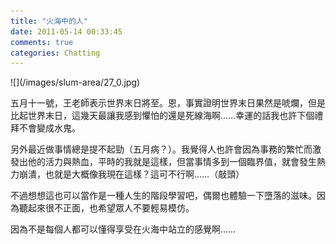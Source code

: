 ```yaml
---
title: "火海中的人"
date: 2011-05-14 00:33:45
comments: true
categories: Chatting
---
```

<p>![](/images/slum-area/27_0.jpg)</p><p>五月十一號，王老師表示世界末日將至。恩，事實證明世界末日果然是唬爛，但是比起世界末日，這幾天最讓我感到懼怕的還是死線海啊&hellip;&hellip;幸運的話我也許下個禮拜不會變成水鬼。</p><p>另外最近做事情總是提不起勁（五月病？）。我覺得人也許會因為事務的繁忙而激發出他的活力與熱血，平時的我就是這樣，但當事情多到一個臨界值，就會發生熱力崩潰，也就是大概像我現在這樣？這可不行啊&hellip;&hellip;（敲頭）</p><p>不過想想這也可以當作是一種人生的階段學習吧，偶爾也體驗一下墮落的滋味。因為聽起來很不正面，也希望眾人不要輕易模仿。</p><p>因為不是每個人都可以懂得享受在火海中站立的感覺啊&hellip;&hellip;</p>
